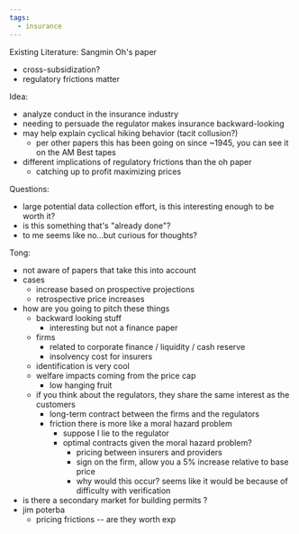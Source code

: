 ```yaml
---
tags:
  - insurance
---
```

Existing Literature:
Sangmin Oh's paper
- cross-subsidization? 
- regulatory frictions matter 

Idea:
* analyze conduct in the insurance industry
* needing to persuade the regulator makes insurance backward-looking 
* may help explain cyclical hiking behavior (tacit collusion?)
	* per other papers this has been going on since ~1945, you can see it on the AM Best tapes
* different implications of regulatory frictions than the oh paper
	* catching up to profit maximizing prices 

Questions:
* large potential data collection effort, is this interesting enough to be worth it?
* is this something that's "already done"?
* to me seems like no...but curious for thoughts? 


Tong:
* not aware of papers that take this into account 
* cases 
	* increase based on prospective projections 
	* retrospective price increases 
* how are you going to pitch these things 
	* backward looking stuff 
		* interesting but not a finance paper
	* firms
		* related to corporate finance / liquidity / cash reserve 
		* insolvency cost for insurers 
	* identification is very cool 
	* welfare impacts coming from the price cap 
		* low hanging fruit 
	* if you think about the regulators, they share the same interest as the customers 
		* long-term contract between the firms and the regulators 
		* friction there is more like a moral hazard problem 
			* suppose I lie to the regulator 
			* optimal contracts given the moral hazard problem? 
				* pricing between insurers and providers 
				* sign on the firm, allow you a 5% increase relative to base price 
				* why would this occur? seems like it would be because of difficulty with verification 
* is there a secondary market for building permits ?
* jim poterba 
	* pricing frictions -- are they worth exp